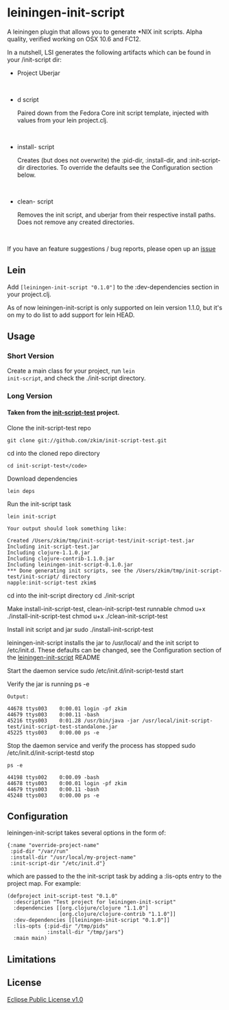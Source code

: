 # leiningen-init-script

A leiningen plugin that allows you to generate *NIX init scripts.  Alpha quality, verified working on OSX 10.6 and FC12.

In a nutshell, LSI generates the following artifacts which can be found in your <project-root>/init-script dir:

* Project Uberjar
<br />

* <your-project-name>d script
	
	Paired down from the Fedora Core init script template, injected with values from your lein project.clj.
<br />

* install-<your-project-name> script
	
	Creates (but does not overwrite) the :pid-dir, :install-dir, and :init-script-dir directories.  To override the defaults see the Configuration section below.
<br />

* clean-<your-project-name> script 

	Removes the init script, and uberjar from their respective install paths.  Does not remove any created directories.
<br />

If you have an feature suggestions / bug reports, please open up an [issue](https://github.com/zkim/leiningen-init-script/issues)

## Lein

Add <code>[leiningen-init-script "0.1.0"]</code> to the :dev-dependencies section in your project.clj.

As of now leiningen-init-script is only supported on lein version 1.1.0, but it's on my to do list to
add support for lein HEAD.

## Usage

### Short Version
Create a main class for your project, run <code>lein init-script</code>, and check the ./init-script directory.


### Long Version
#### Taken from the [init-script-test](http://github.com/zkim/init-script-test) project.

Clone the init-script-test repo

    git clone git://github.com/zkim/init-script-test.git

cd into the cloned repo directory

	cd init-script-test</code>
	
Download dependencies
	
	lein deps
	
Run the init-script task
	
	lein init-script
	
	Your output should look something like:
	
	Created /Users/zkim/tmp/init-script-test/init-script-test.jar
	Including init-script-test.jar
	Including clojure-1.1.0.jar
	Including clojure-contrib-1.1.0.jar
	Including leiningen-init-script-0.1.0.jar
	*** Done generating init scripts, see the /Users/zkim/tmp/init-script-test/init-script/ directory
	napple:init-script-test zkim$
	
cd into the init-script directory
	cd ./init-script
	
Make install-init-script-test, clean-init-script-test runnable
	chmod u+x ./install-init-script-test
	chmod u+x ./clean-init-script-test
	
Install init script and jar
	sudo ./install-init-script-test
	
leiningen-init-script installs the jar to /usr/local/<project-name> and the init script to /etc/init.d. These defaults can be changed, see the Configuration section of the [leiningen-init-script](http://github.com/zkim/leiningen-init-script) README


Start the daemon service
	sudo /etc/init.d/init-script-testd start
	
Verify the jar is running
	ps -e
	
	Output:
	
	44678 ttys003    0:00.01 login -pf zkim
	44679 ttys003    0:00.11 -bash
	45216 ttys003    0:01.28 /usr/bin/java -jar /usr/local/init-script-test/init-script-test-standalone.jar
	45225 ttys003    0:00.00 ps -e
	
Stop the daemon service and verify the process has stopped
	sudo /etc/init.d/init-script-testd stop
	
	ps -e
	
	44198 ttys002    0:00.09 -bash
	44678 ttys003    0:00.01 login -pf zkim
	44679 ttys003    0:00.11 -bash
	45248 ttys003    0:00.00 ps -e

## Configuration

leiningen-init-script takes several options in the form of:

	{:name "override-project-name"
     :pid-dir "/var/run"
     :install-dir "/usr/local/my-project-name"
     :init-script-dir "/etc/init.d"}

which are passed to the the init-script task by adding a :lis-opts entry to the project map. For example:

	(defproject init-script-test "0.1.0"
	  :description "Test project for leiningen-init-script"
	  :dependencies [[org.clojure/clojure "1.1.0"]
	                 [org.clojure/clojure-contrib "1.1.0"]]
	  :dev-dependencies [[leiningen-init-script "0.1.0"]]
	  :lis-opts {:pid-dir "/tmp/pids"
		         :install-dir "/tmp/jars"}
	  :main main)
	
## Limitations




## License

[Eclipse Public License v1.0](http://www.eclipse.org/legal/epl-v10.html)

